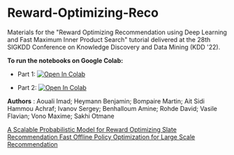 # Reward-Optimizing-Reco

Materials for the "Reward Optimizing Recommendation using Deep Learning and Fast Maximum Inner Product Search" tutorial delivered at the 28th SIGKDD Conference on Knowledge Discovery and Data Mining (KDD '22).

**To run the notebooks on Google Colab:** 
- Part 1: [![Open In Colab](https://colab.research.google.com/assets/colab-badge.svg)](https://colab.research.google.com/github/otmhi/Reward-Optimizing-Reco/blob/main/Reward_Optimizing_Slate_Recommendation_with_DL_and_MIPS_Part_1.ipynb)

- Part 2: [![Open In Colab](https://colab.research.google.com/assets/colab-badge.svg)](https://colab.research.google.com/github/otmhi/Reward-Optimizing-Reco/blob/main/Reward_Optimizing_Slate_Recommendation_with_DL_and_MIPS_Part_2.ipynb)


**Authors** : Aouali Imad; Heymann Benjamin; Bompaire Martin; Ait Sidi Hammou Achraf; Ivanov Sergey; Benhalloum Amine; Rohde David; Vasile Flavian; Vono Maxime; Sakhi Otmane


[A Scalable Probabilistic Model for Reward Optimizing Slate Recommendation
](https://arxiv.org/abs/2208.06263)
[Fast Offline Policy Optimization for Large Scale Recommendation](https://arxiv.org/abs/2208.05327)
